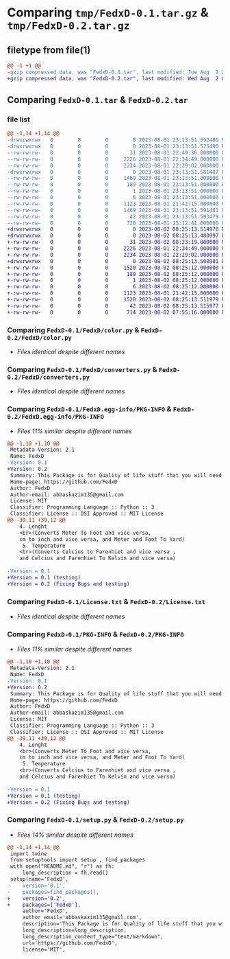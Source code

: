 # Comparing `tmp/FedxD-0.1.tar.gz` & `tmp/FedxD-0.2.tar.gz`

## filetype from file(1)

```diff
@@ -1 +1 @@
-gzip compressed data, was "FedxD-0.1.tar", last modified: Tue Aug  1 23:13:51 2023, max compression
+gzip compressed data, was "FedxD-0.2.tar", last modified: Wed Aug  2 08:25:13 2023, max compression
```

## Comparing `FedxD-0.1.tar` & `FedxD-0.2.tar`

### file list

```diff
@@ -1,14 +1,14 @@
-drwxrwxrwx   0        0        0        0 2023-08-01 23:13:51.592480 FedxD-0.1/
-drwxrwxrwx   0        0        0        0 2023-08-01 23:13:51.575490 FedxD-0.1/FedxD/
--rw-rw-rw-   0        0        0       31 2023-08-01 22:49:36.000000 FedxD-0.1/FedxD/__init__.py
--rw-rw-rw-   0        0        0     2226 2023-08-01 22:34:49.000000 FedxD-0.1/FedxD/color.py
--rw-rw-rw-   0        0        0     2234 2023-08-01 22:29:02.000000 FedxD-0.1/FedxD/converters.py
-drwxrwxrwx   0        0        0        0 2023-08-01 23:13:51.581487 FedxD-0.1/FedxD.egg-info/
--rw-rw-rw-   0        0        0     1469 2023-08-01 23:13:51.000000 FedxD-0.1/FedxD.egg-info/PKG-INFO
--rw-rw-rw-   0        0        0      189 2023-08-01 23:13:51.000000 FedxD-0.1/FedxD.egg-info/SOURCES.txt
--rw-rw-rw-   0        0        0        1 2023-08-01 23:13:51.000000 FedxD-0.1/FedxD.egg-info/dependency_links.txt
--rw-rw-rw-   0        0        0        6 2023-08-01 23:13:51.000000 FedxD-0.1/FedxD.egg-info/top_level.txt
--rw-rw-rw-   0        0        0     1123 2023-08-01 21:42:15.000000 FedxD-0.1/License.txt
--rw-rw-rw-   0        0        0     1469 2023-08-01 23:13:51.591481 FedxD-0.1/PKG-INFO
--rw-rw-rw-   0        0        0       42 2023-08-01 23:13:51.593479 FedxD-0.1/setup.cfg
--rw-rw-rw-   0        0        0      720 2023-08-01 23:12:41.000000 FedxD-0.1/setup.py
+drwxrwxrwx   0        0        0        0 2023-08-02 08:25:13.514978 FedxD-0.2/
+drwxrwxrwx   0        0        0        0 2023-08-02 08:25:13.480997 FedxD-0.2/FedxD/
+-rw-rw-rw-   0        0        0       31 2023-08-02 08:23:19.000000 FedxD-0.2/FedxD/__init__.py
+-rw-rw-rw-   0        0        0     2226 2023-08-01 22:34:49.000000 FedxD-0.2/FedxD/color.py
+-rw-rw-rw-   0        0        0     2234 2023-08-01 22:29:02.000000 FedxD-0.2/FedxD/converters.py
+drwxrwxrwx   0        0        0        0 2023-08-02 08:25:13.508981 FedxD-0.2/FedxD.egg-info/
+-rw-rw-rw-   0        0        0     1520 2023-08-02 08:25:12.000000 FedxD-0.2/FedxD.egg-info/PKG-INFO
+-rw-rw-rw-   0        0        0      189 2023-08-02 08:25:12.000000 FedxD-0.2/FedxD.egg-info/SOURCES.txt
+-rw-rw-rw-   0        0        0        1 2023-08-02 08:25:12.000000 FedxD-0.2/FedxD.egg-info/dependency_links.txt
+-rw-rw-rw-   0        0        0        6 2023-08-02 08:25:12.000000 FedxD-0.2/FedxD.egg-info/top_level.txt
+-rw-rw-rw-   0        0        0     1123 2023-08-01 21:42:15.000000 FedxD-0.2/License.txt
+-rw-rw-rw-   0        0        0     1520 2023-08-02 08:25:13.511979 FedxD-0.2/PKG-INFO
+-rw-rw-rw-   0        0        0       42 2023-08-02 08:25:13.515977 FedxD-0.2/setup.cfg
+-rw-rw-rw-   0        0        0      714 2023-08-02 07:55:16.000000 FedxD-0.2/setup.py
```

### Comparing `FedxD-0.1/FedxD/color.py` & `FedxD-0.2/FedxD/color.py`

 * *Files identical despite different names*

### Comparing `FedxD-0.1/FedxD/converters.py` & `FedxD-0.2/FedxD/converters.py`

 * *Files identical despite different names*

### Comparing `FedxD-0.1/FedxD.egg-info/PKG-INFO` & `FedxD-0.2/FedxD.egg-info/PKG-INFO`

 * *Files 11% similar despite different names*

```diff
@@ -1,10 +1,10 @@
 Metadata-Version: 2.1
 Name: FedxD
-Version: 0.1
+Version: 0.2
 Summary: This Package is for Quality of life stuff that you will need in your project
 Home-page: https://github.com/FedxD
 Author: FedxD
 Author-email: abbaskazim135@gmail.com
 License: MIT
 Classifier: Programming Language :: Python :: 3
 Classifier: License :: OSI Approved :: MIT License
@@ -39,11 +39,12 @@
    4. Lenght
    <br>(Converts Meter To Foot and vice versa,
    cm to inch and vice versa, and Meter and Foot To Yard)
     5. Temperature
    <br>(Converts Celcius to Farenhiet and vice versa ,
    and Celcius and Farenhiet To Kelvin and vice versa)
    
-Version = 0.1
+Version = 0.1 (testing)
+Version = 0.2 (Fixing Bugs and testing)
```

### Comparing `FedxD-0.1/License.txt` & `FedxD-0.2/License.txt`

 * *Files identical despite different names*

### Comparing `FedxD-0.1/PKG-INFO` & `FedxD-0.2/PKG-INFO`

 * *Files 11% similar despite different names*

```diff
@@ -1,10 +1,10 @@
 Metadata-Version: 2.1
 Name: FedxD
-Version: 0.1
+Version: 0.2
 Summary: This Package is for Quality of life stuff that you will need in your project
 Home-page: https://github.com/FedxD
 Author: FedxD
 Author-email: abbaskazim135@gmail.com
 License: MIT
 Classifier: Programming Language :: Python :: 3
 Classifier: License :: OSI Approved :: MIT License
@@ -39,11 +39,12 @@
    4. Lenght
    <br>(Converts Meter To Foot and vice versa,
    cm to inch and vice versa, and Meter and Foot To Yard)
     5. Temperature
    <br>(Converts Celcius to Farenhiet and vice versa ,
    and Celcius and Farenhiet To Kelvin and vice versa)
    
-Version = 0.1
+Version = 0.1 (testing)
+Version = 0.2 (Fixing Bugs and testing)
```

### Comparing `FedxD-0.1/setup.py` & `FedxD-0.2/setup.py`

 * *Files 14% similar despite different names*

```diff
@@ -1,14 +1,14 @@
 import twine
 from setuptools import setup , find_packages
 with open("README.md", "r") as fh:
     long_description = fh.read()
 setup(name='FedxD',
-    version='0.1',
-    packages=find_packages(),
+    version='0.2',
+    packages=['FedxD'],
     author='FedxD',
     author_email='abbaskazim135@gmail.com',
     description='This Package is for Quality of life stuff that you will need in your project',
     long_description=long_description,
     long_description_content_type="text/markdown",
     url='https://github.com/FedxD',
     license='MIT',
```

